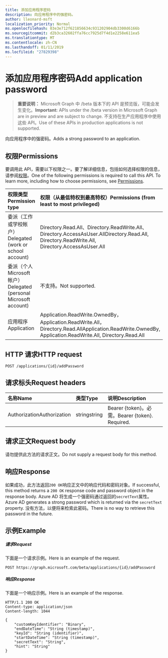 ```yaml
---
title: 添加应用程序密码
description: 向应用程序中的强密码。
author: lleonard-msft
localization_priority: Normal
ms.openlocfilehash: 03e3e712f621856634c931202904db3300d6166b
ms.sourcegitcommit: d2b3ca32602ffa76cc7925d7f4d1e2258e611ea5
ms.translationtype: MT
ms.contentlocale: zh-CN
ms.lasthandoff: 01/11/2019
ms.locfileid: "27829398"
---
```

# <a name="add-application-password"></a><span data-ttu-id="14656-103">添加应用程序密码</span><span class="sxs-lookup"><span data-stu-id="14656-103">Add application password</span></span>

> <span data-ttu-id="14656-104">**重要说明：** Microsoft Graph 中 /beta 版本下的 API 是预览版，可能会发生变化。</span><span class="sxs-lookup"><span data-stu-id="14656-104">**Important:** APIs under the /beta version in Microsoft Graph are in preview and are subject to change.</span></span> <span data-ttu-id="14656-105">不支持在生产应用程序中使用这些 API。</span><span class="sxs-lookup"><span data-stu-id="14656-105">Use of these APIs in production applications is not supported.</span></span>

<span data-ttu-id="14656-106">向应用程序中的强密码。</span><span class="sxs-lookup"><span data-stu-id="14656-106">Adds a strong password to an application.</span></span>

## <a name="permissions"></a><span data-ttu-id="14656-107">权限</span><span class="sxs-lookup"><span data-stu-id="14656-107">Permissions</span></span>
<span data-ttu-id="14656-p102">要调用此 API，需要以下权限之一。要了解详细信息，包括如何选择权限的信息，请参阅[权限](/graph/permissions-reference)。</span><span class="sxs-lookup"><span data-stu-id="14656-p102">One of the following permissions is required to call this API. To learn more, including how to choose permissions, see [Permissions](/graph/permissions-reference).</span></span>

|<span data-ttu-id="14656-110">权限类型</span><span class="sxs-lookup"><span data-stu-id="14656-110">Permission type</span></span>      | <span data-ttu-id="14656-111">权限（从最低特权到最高特权）</span><span class="sxs-lookup"><span data-stu-id="14656-111">Permissions (from least to most privileged)</span></span>              |
|:--------------------|:---------------------------------------------------------|
|<span data-ttu-id="14656-112">委派（工作或学校帐户）</span><span class="sxs-lookup"><span data-stu-id="14656-112">Delegated (work or school account)</span></span> | <span data-ttu-id="14656-113">Directory.Read.All、Directory.ReadWrite.All、Directory.AccessAsUser.All</span><span class="sxs-lookup"><span data-stu-id="14656-113">Directory.Read.All, Directory.ReadWrite.All, Directory.AccessAsUser.All</span></span>    |
|<span data-ttu-id="14656-114">委派（个人 Microsoft 帐户）</span><span class="sxs-lookup"><span data-stu-id="14656-114">Delegated (personal Microsoft account)</span></span> | <span data-ttu-id="14656-115">不支持。</span><span class="sxs-lookup"><span data-stu-id="14656-115">Not supported.</span></span>    |
|<span data-ttu-id="14656-116">应用程序</span><span class="sxs-lookup"><span data-stu-id="14656-116">Application</span></span> | <span data-ttu-id="14656-117">Application.ReadWrite.OwnedBy，Application.ReadWrite.All，Directory.Read.All</span><span class="sxs-lookup"><span data-stu-id="14656-117">Application.ReadWrite.OwnedBy, Application.ReadWrite.All, Directory.Read.All</span></span> |

## <a name="http-request"></a><span data-ttu-id="14656-118">HTTP 请求</span><span class="sxs-lookup"><span data-stu-id="14656-118">HTTP request</span></span>
<!-- { "blockType": "ignored" } -->
```http
POST /applications/{id}/addPassword
```

## <a name="request-headers"></a><span data-ttu-id="14656-119">请求标头</span><span class="sxs-lookup"><span data-stu-id="14656-119">Request headers</span></span>
| <span data-ttu-id="14656-120">名称</span><span class="sxs-lookup"><span data-stu-id="14656-120">Name</span></span>       | <span data-ttu-id="14656-121">类型</span><span class="sxs-lookup"><span data-stu-id="14656-121">Type</span></span> | <span data-ttu-id="14656-122">说明</span><span class="sxs-lookup"><span data-stu-id="14656-122">Description</span></span>|
|:-----------|:------|:----------|
| <span data-ttu-id="14656-123">Authorization</span><span class="sxs-lookup"><span data-stu-id="14656-123">Authorization</span></span>  | <span data-ttu-id="14656-124">string</span><span class="sxs-lookup"><span data-stu-id="14656-124">string</span></span>  | <span data-ttu-id="14656-p103">Bearer {token}。必需。</span><span class="sxs-lookup"><span data-stu-id="14656-p103">Bearer {token}. Required.</span></span>  |

## <a name="request-body"></a><span data-ttu-id="14656-127">请求正文</span><span class="sxs-lookup"><span data-stu-id="14656-127">Request body</span></span>
<span data-ttu-id="14656-128">请勿提供此方法的请求正文。</span><span class="sxs-lookup"><span data-stu-id="14656-128">Do not supply a request body for this method.</span></span>

## <a name="response"></a><span data-ttu-id="14656-129">响应</span><span class="sxs-lookup"><span data-stu-id="14656-129">Response</span></span>

<span data-ttu-id="14656-130">如果成功，此方法返回`200 OK`响应正文中的响应代码和密码对象。</span><span class="sxs-lookup"><span data-stu-id="14656-130">If successful, this method returns a `200 OK` response code and password object in the response body.</span></span> <span data-ttu-id="14656-131">Azure AD 将生成一个强密码通过返回的`secretText`属性。</span><span class="sxs-lookup"><span data-stu-id="14656-131">Azure AD generates a strong password which is returned via the `secretText` property.</span></span> <span data-ttu-id="14656-132">没有方法，以便将来检索此密码。</span><span class="sxs-lookup"><span data-stu-id="14656-132">There is no way to retrieve this password in the future.</span></span>

## <a name="example"></a><span data-ttu-id="14656-133">示例</span><span class="sxs-lookup"><span data-stu-id="14656-133">Example</span></span>
##### <a name="request"></a><span data-ttu-id="14656-134">请求</span><span class="sxs-lookup"><span data-stu-id="14656-134">Request</span></span>
<span data-ttu-id="14656-135">下面是一个请求示例。</span><span class="sxs-lookup"><span data-stu-id="14656-135">Here is an example of the request.</span></span>

```http
POST https://graph.microsoft.com/beta/applications/{id}/addPassword
```
##### <a name="response"></a><span data-ttu-id="14656-136">响应</span><span class="sxs-lookup"><span data-stu-id="14656-136">Response</span></span>
<span data-ttu-id="14656-137">下面是一个响应示例。</span><span class="sxs-lookup"><span data-stu-id="14656-137">Here is an example of the response.</span></span>

```http
HTTP/1.1 200 OK
Content-type: application/json
Content-length: 1044

{
    "customKeyIdentifier": "Binary",
    "endDateTime": "String (timestamp)",
    "keyId": "String (identifier)",
    "startDateTime": "String (timestamp)",
    "secretText": "String",
    "hint": "String"
}
```
